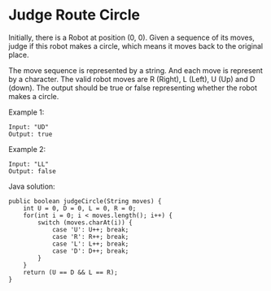 # Judge Route Circle

Initially, there is a Robot at position (0, 0). Given a sequence of its moves, judge if this robot makes a circle, which means it moves back to the original place.

The move sequence is represented by a string. And each move is represent by a character. The valid robot moves are R (Right), L (Left), U (Up) and D (down). The output should be true or false representing whether the robot makes a circle.

Example 1:
```
Input: "UD"
Output: true
```
Example 2:
```
Input: "LL"
Output: false
```

Java solution: 
```
public boolean judgeCircle(String moves) {
    int U = 0, D = 0, L = 0, R = 0;
    for(int i = 0; i < moves.length(); i++) {
        switch (moves.charAt(i)) {
            case 'U': U++; break;
            case 'R': R++; break;
            case 'L': L++; break;
            case 'D': D++; break;
        }
    }
    return (U == D && L == R);
}
```